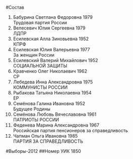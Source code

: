 #Состав
1. Бабурина Светлана Федоровна 1979   
    Трудовая партия России
2. Велесевич Юлия Сергеевна 1979   
    ЛДПР
3. Есилевская Алла Зиновьевна 1952   
    КПРФ
4. Есилевская Юлия Валерьевна 1977   
    За женщин России
5. Есилевский Валерий Михайлович 1952   
    СОЦИАЛЬНОЙ ЗАЩИТЫ
6. Кравченко Олег Николаевич 1962   
    СР
7. Лебедева Инна Александровна 1975   
    КОММУНИСТЫ РОССИИ
8. Рыбакова Татьяна Николаевна 1954   
    ЕР
9. Семёнова Галина Ивановна 1952   
    Будущее Родины
10. Семёнова Любовь Вячеславовна 1961   
    ПАТРИОТЫ РОССИИ
11. Феденева Марина Александровна 1967   
    Российская партия пенсионеров за справедливость
12. Чапман Ольга Ивановна 1985   
    ПАРТИЯ ЗА СПРАВЕДЛИВОСТЬ

#Выборы-2012
##Номер УИК
1850